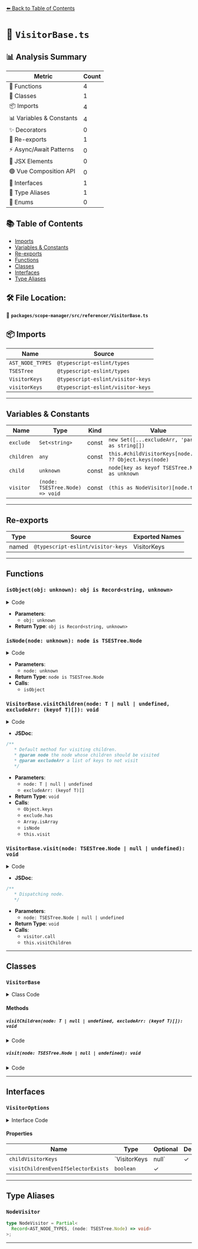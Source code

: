 [⬅️ Back to Table of Contents](../../../../index.md)

# 📄 `VisitorBase.ts`

## 📊 Analysis Summary

| Metric | Count |
|--------|-------|
| 🔧 Functions | 4 |
| 🧱 Classes | 1 |
| 📦 Imports | 4 |
| 📊 Variables & Constants | 4 |
| ✨ Decorators | 0 |
| 🔄 Re-exports | 1 |
| ⚡ Async/Await Patterns | 0 |
| 💠 JSX Elements | 0 |
| 🟢 Vue Composition API | 0 |
| 📐 Interfaces | 1 |
| 📑 Type Aliases | 1 |
| 🎯 Enums | 0 |

## 📚 Table of Contents

- [Imports](#imports)
- [Variables & Constants](#variables-constants)
- [Re-exports](#re-exports)
- [Functions](#functions)
- [Classes](#classes)
- [Interfaces](#interfaces)
- [Type Aliases](#type-aliases)

## 🛠️ File Location:
📂 **`packages/scope-manager/src/referencer/VisitorBase.ts`**

## 📦 Imports

| Name | Source |
|------|--------|
| `AST_NODE_TYPES` | `@typescript-eslint/types` |
| `TSESTree` | `@typescript-eslint/types` |
| `VisitorKeys` | `@typescript-eslint/visitor-keys` |
| `visitorKeys` | `@typescript-eslint/visitor-keys` |


---

## Variables & Constants

| Name | Type | Kind | Value | Exported |
|------|------|------|-------|----------|
| `exclude` | `Set<string>` | const | `new Set([...excludeArr, 'parent'] as string[])` | ✗ |
| `children` | `any` | const | `this.#childVisitorKeys[node.type] ?? Object.keys(node)` | ✗ |
| `child` | `unknown` | const | `node[key as keyof TSESTree.Node] as unknown` | ✗ |
| `visitor` | `(node: TSESTree.Node) => void` | const | `(this as NodeVisitor)[node.type]` | ✗ |


---

## Re-exports

| Type | Source | Exported Names |
|------|--------|----------------|
| named | `@typescript-eslint/visitor-keys` | VisitorKeys |


---

## Functions

### `isObject(obj: unknown): obj is Record<string, unknown>`

<details><summary>Code</summary>

```ts
function isObject(obj: unknown): obj is Record<string, unknown> {
  return typeof obj === 'object' && obj != null;
}
```
</details>

- **Parameters**:
  - `obj: unknown`
- **Return Type**: `obj is Record<string, unknown>`
### `isNode(node: unknown): node is TSESTree.Node`

<details><summary>Code</summary>

```ts
function isNode(node: unknown): node is TSESTree.Node {
  return isObject(node) && typeof node.type === 'string';
}
```
</details>

- **Parameters**:
  - `node: unknown`
- **Return Type**: `node is TSESTree.Node`
- **Calls**:
  - `isObject`
### `VisitorBase.visitChildren(node: T | null | undefined, excludeArr: (keyof T)[]): void`

<details><summary>Code</summary>

```ts
visitChildren<T extends TSESTree.Node>(
    node: T | null | undefined,
    excludeArr: (keyof T)[] = [],
  ): void {
    if (node?.type == null) {
      return;
    }

    const exclude = new Set([...excludeArr, 'parent'] as string[]);
    const children = this.#childVisitorKeys[node.type] ?? Object.keys(node);
    for (const key of children) {
      if (exclude.has(key)) {
        continue;
      }

      const child = node[key as keyof TSESTree.Node] as unknown;
      if (!child) {
        continue;
      }

      if (Array.isArray(child)) {
        for (const subChild of child) {
          if (isNode(subChild)) {
            this.visit(subChild);
          }
        }
      } else if (isNode(child)) {
        this.visit(child);
      }
    }
  }
```
</details>

- **JSDoc**:
```ts
/**
   * Default method for visiting children.
   * @param node the node whose children should be visited
   * @param excludeArr a list of keys to not visit
   */
```

- **Parameters**:
  - `node: T | null | undefined`
  - `excludeArr: (keyof T)[]`
- **Return Type**: `void`
- **Calls**:
  - `Object.keys`
  - `exclude.has`
  - `Array.isArray`
  - `isNode`
  - `this.visit`
### `VisitorBase.visit(node: TSESTree.Node | null | undefined): void`

<details><summary>Code</summary>

```ts
visit(node: TSESTree.Node | null | undefined): void {
    if (node?.type == null) {
      return;
    }

    const visitor = (this as NodeVisitor)[node.type];
    if (visitor) {
      visitor.call(this, node);
      if (!this.#visitChildrenEvenIfSelectorExists) {
        return;
      }
    }

    this.visitChildren(node);
  }
```
</details>

- **JSDoc**:
```ts
/**
   * Dispatching node.
   */
```

- **Parameters**:
  - `node: TSESTree.Node | null | undefined`
- **Return Type**: `void`
- **Calls**:
  - `visitor.call`
  - `this.visitChildren`

---

## Classes

### `VisitorBase`

<details><summary>Class Code</summary>

```ts
export abstract class VisitorBase {
  readonly #childVisitorKeys: VisitorKeys;
  readonly #visitChildrenEvenIfSelectorExists: boolean;
  constructor(options: VisitorOptions) {
    this.#childVisitorKeys = options.childVisitorKeys ?? visitorKeys;
    this.#visitChildrenEvenIfSelectorExists =
      options.visitChildrenEvenIfSelectorExists ?? false;
  }

  /**
   * Default method for visiting children.
   * @param node the node whose children should be visited
   * @param excludeArr a list of keys to not visit
   */
  visitChildren<T extends TSESTree.Node>(
    node: T | null | undefined,
    excludeArr: (keyof T)[] = [],
  ): void {
    if (node?.type == null) {
      return;
    }

    const exclude = new Set([...excludeArr, 'parent'] as string[]);
    const children = this.#childVisitorKeys[node.type] ?? Object.keys(node);
    for (const key of children) {
      if (exclude.has(key)) {
        continue;
      }

      const child = node[key as keyof TSESTree.Node] as unknown;
      if (!child) {
        continue;
      }

      if (Array.isArray(child)) {
        for (const subChild of child) {
          if (isNode(subChild)) {
            this.visit(subChild);
          }
        }
      } else if (isNode(child)) {
        this.visit(child);
      }
    }
  }

  /**
   * Dispatching node.
   */
  visit(node: TSESTree.Node | null | undefined): void {
    if (node?.type == null) {
      return;
    }

    const visitor = (this as NodeVisitor)[node.type];
    if (visitor) {
      visitor.call(this, node);
      if (!this.#visitChildrenEvenIfSelectorExists) {
        return;
      }
    }

    this.visitChildren(node);
  }
}
```
</details>

#### Methods

##### `visitChildren(node: T | null | undefined, excludeArr: (keyof T)[]): void`

<details><summary>Code</summary>

```ts
visitChildren<T extends TSESTree.Node>(
    node: T | null | undefined,
    excludeArr: (keyof T)[] = [],
  ): void {
    if (node?.type == null) {
      return;
    }

    const exclude = new Set([...excludeArr, 'parent'] as string[]);
    const children = this.#childVisitorKeys[node.type] ?? Object.keys(node);
    for (const key of children) {
      if (exclude.has(key)) {
        continue;
      }

      const child = node[key as keyof TSESTree.Node] as unknown;
      if (!child) {
        continue;
      }

      if (Array.isArray(child)) {
        for (const subChild of child) {
          if (isNode(subChild)) {
            this.visit(subChild);
          }
        }
      } else if (isNode(child)) {
        this.visit(child);
      }
    }
  }
```
</details>

##### `visit(node: TSESTree.Node | null | undefined): void`

<details><summary>Code</summary>

```ts
visit(node: TSESTree.Node | null | undefined): void {
    if (node?.type == null) {
      return;
    }

    const visitor = (this as NodeVisitor)[node.type];
    if (visitor) {
      visitor.call(this, node);
      if (!this.#visitChildrenEvenIfSelectorExists) {
        return;
      }
    }

    this.visitChildren(node);
  }
```
</details>


---

## Interfaces

### `VisitorOptions`

<details><summary>Interface Code</summary>

```ts
export interface VisitorOptions {
  childVisitorKeys?: VisitorKeys | null;
  visitChildrenEvenIfSelectorExists?: boolean;
}
```
</details>

#### Properties

| Name | Type | Optional | Description |
|------|------|----------|-------------|
| `childVisitorKeys` | `VisitorKeys | null` | ✓ |  |
| `visitChildrenEvenIfSelectorExists` | `boolean` | ✓ |  |


---

## Type Aliases

### `NodeVisitor`

```ts
type NodeVisitor = Partial<
  Record<AST_NODE_TYPES, (node: TSESTree.Node) => void>
>;
```


---